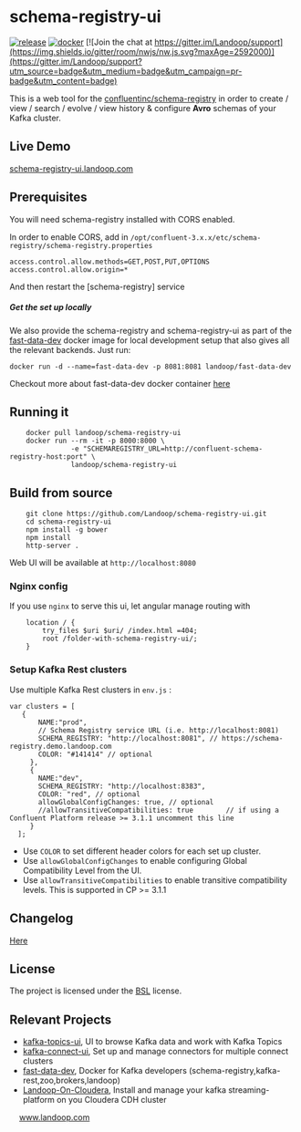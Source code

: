 # schema-registry-ui

[![release](http://github-release-version.herokuapp.com/github/landoop/schema-registry-ui/release.svg?style=flat)](https://github.com/landoop/schema-registry-ui/releases/latest)
[![docker](https://img.shields.io/docker/pulls/landoop/schema-registry-ui.svg?style=flat)](https://hub.docker.com/r/landoop/schema-registry-ui/)
[![Join the chat at https://gitter.im/Landoop/support](https://img.shields.io/gitter/room/nwjs/nw.js.svg?maxAge=2592000)](https://gitter.im/Landoop/support?utm_source=badge&utm_medium=badge&utm_campaign=pr-badge&utm_content=badge)

This is a web tool for the [confluentinc/schema-registry](https://github.com/confluentinc/schema-registry) in order to create / view / search / evolve / view history & configure **Avro** schemas of your Kafka cluster.

## Live Demo
[schema-registry-ui.landoop.com](http://schema-registry-ui.landoop.com)

## Prerequisites
You will need schema-registry installed with CORS enabled.

In order to enable CORS, add in `/opt/confluent-3.x.x/etc/schema-registry/schema-registry.properties`

```
access.control.allow.methods=GET,POST,PUT,OPTIONS
access.control.allow.origin=*
```
And then restart the [schema-registry] service

##### Get the set up locally
We also provide the schema-registry and schema-registry-ui as part of the [fast-data-dev](https://github.com/Landoop/fast-data-dev) docker image for local development setup that also gives all the relevant backends. Just run:
```
docker run -d --name=fast-data-dev -p 8081:8081 landoop/fast-data-dev
```
Checkout more about fast-data-dev docker container [here](https://github.com/Landoop/fast-data-dev)

## Running it

```
    docker pull landoop/schema-registry-ui
    docker run --rm -it -p 8000:8000 \
               -e "SCHEMAREGISTRY_URL=http://confluent-schema-registry-host:port" \
               landoop/schema-registry-ui
```

## Build from source

```
    git clone https://github.com/Landoop/schema-registry-ui.git
    cd schema-registry-ui
    npm install -g bower
    npm install
    http-server .
```
Web UI will be available at `http://localhost:8080`

### Nginx config

If you use `nginx` to serve this ui, let angular manage routing with
```
    location / {
        try_files $uri $uri/ /index.html =404;
        root /folder-with-schema-registry-ui/;
    }
```

### Setup Kafka Rest clusters

Use multiple Kafka Rest clusters in `env.js` :
```
var clusters = [
   {
       NAME:"prod",
       // Schema Registry service URL (i.e. http://localhost:8081)
       SCHEMA_REGISTRY: "http://localhost:8081", // https://schema-registry.demo.landoop.com
       COLOR: "#141414" // optional
     },
     {
       NAME:"dev",
       SCHEMA_REGISTRY: "http://localhost:8383",
       COLOR: "red", // optional
       allowGlobalConfigChanges: true, // optional
       //allowTransitiveCompatibilities: true        // if using a Confluent Platform release >= 3.1.1 uncomment this line
     }
  ];

```
* Use `COLOR` to set different header colors for each set up cluster.
* Use `allowGlobalConfigChanges` to enable configuring Global Compatibility Level from the UI.
* Use `allowTransitiveCompatibilities` to enable transitive compatibility levels. This is supported in CP >= 3.1.1

## Changelog
[Here](https://github.com/Landoop/schema-registry-ui/wiki/Changelog)

## License

The project is licensed under the [BSL](http://www.landoop.com/bsl) license.

## Relevant Projects

* [kafka-topics-ui](https://github.com/Landoop/kafka-topics-ui), UI to browse Kafka data and work with Kafka Topics
* [kafka-connect-ui](https://github.com/Landoop/kafka-connect-ui), Set up and manage connectors for multiple connect clusters
* [fast-data-dev](https://github.com/Landoop/fast-data-dev), Docker for Kafka developers (schema-registry,kafka-rest,zoo,brokers,landoop)
* [Landoop-On-Cloudera](https://github.com/Landoop/Landoop-On-Cloudera), Install and manage your kafka streaming-platform on you Cloudera CDH cluster



<img src="http://www.landoop.com/images/landoop-dark.svg" width="13" /> www.landoop.com
